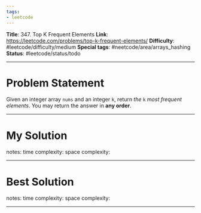 ```yaml
---
tags:
- leetcode
---
```

**Title**: 347. Top K Frequent Elements
**Link**: https://leetcode.com/problems/top-k-frequent-elements/
**Difficulty**: #leetcode/difficulty/medium 
**Special tags**: #neetcode/area/arrays_hashing 
**Status**: #leetcode/status/todo 

---
# Problem Statement

Given an integer array `nums` and an integer `k`, return _the_ `k` _most frequent elements_. You may return the answer in **any order**.

---
# My Solution

notes: 
time complexity: 
space complexity: 

---
# Best Solution

notes: 
time complexity: 
space complexity: 

---

